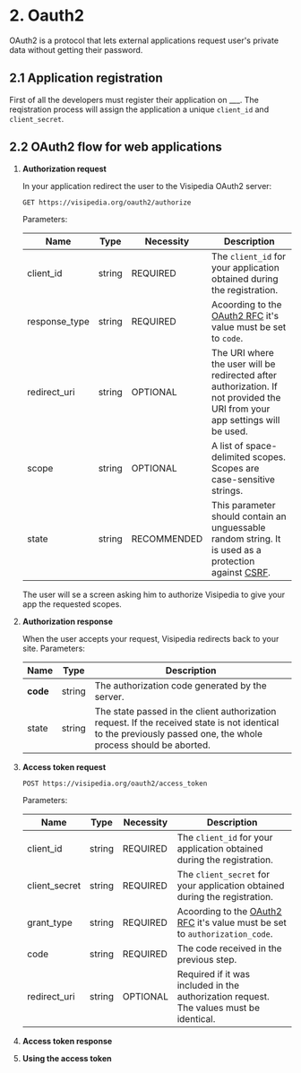 # 2. Oauth2

OAuth2 is a protocol that lets external applications request user's private data without getting their password.

## 2.1 Application registration
First of all the developers must register their application on ___. The reqistration process will assign the application a unique `client_id` and `client_secret`.

## 2.2 OAuth2 flow for web applications

1. **Authorization request**

   In your application redirect the user to the Visipedia OAuth2 server:
   ```
   GET https://visipedia.org/oauth2/authorize
   ```

   Parameters:

   | Name          | Type   | Necessity   | Description |
   | ------------- | ------ | ----------- |------------ |
   | client_id     | string | REQUIRED    | The `client_id` for your application obtained during the registration. |
   | response_type | string | REQUIRED    | Acoording to the [OAuth2 RFC](http://tools.ietf.org/html/rfc6749) it's value must be set to `code`. |
   | redirect_uri  | string | OPTIONAL    | The URI where the user will be redirected after authorization. If not provided the URI from your app settings will be used. |
   | scope         | string | OPTIONAL    | A list of space-delimited scopes. Scopes are case-sensitive strings. |
   | state         | string | RECOMMENDED | This parameter should contain an unguessable random string. It is used as a protection against [CSRF](http://en.wikipedia.org/wiki/Cross-site_request_forgery). |

   The user will se a screen asking him to authorize Visipedia to give your app the requested scopes.

2. **Authorization response**

   When the user accepts your request, Visipedia redirects back to your site.
   Parameters:

   | Name     | Type   | Description |
   | ---------| ------ | ----------- |
   | **code** | string | The authorization code generated by the server. |
   | state    | string | The state passed in the client authorization request. If the received state is not identical to the previously passed one, the whole process should be aborted. |

3. **Access token request**

   ```
   POST https://visipedia.org/oauth2/access_token
   ```

   Parameters:

   | Name          | Type   | Necessity | Description |
   | ------------- | ------ | --------- | ----------- |
   | client_id     | string | REQUIRED  | The `client_id` for your application obtained during the registration. |
   | client_secret | string | REQUIRED  | The `client_secret` for your application obtained during the registration. |
   | grant_type    | string | REQUIRED  | Acoording to the [OAuth2 RFC](http://tools.ietf.org/html/rfc6749) it's value must be set to `authorization_code`. |
   | code          | string | REQUIRED  | The code received in the previous step. |
   | redirect_uri  | string | OPTIONAL  | Required if it was included in the authorization request. The values must be identical.

4. **Access token response**
   
5. **Using the access token**
